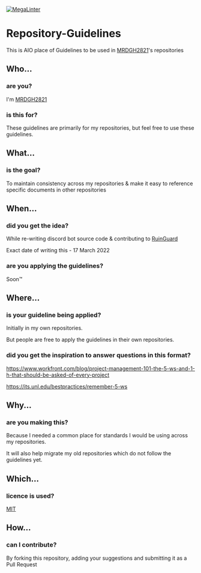 [![MegaLinter](https://github.com/MRDGH2821/Repository-Guildelines/workflows/MegaLinter/badge.svg?branch=main)](https://github.com/MRDGH2821/Repository-Guildelines/actions?query=workflow%3AMegaLinter+branch%3Amain)


# Repository-Guidelines

This is AIO place of Guidelines to be used in [MRDGH2821](https://github.com/MRDGH2821)'s repositories

## Who...

### are you?

I'm [MRDGH2821](https://bitly/mrdgh2821)

### is this for?

These guidelines are primarily for my repositories, but feel free to use these guidelines.

## What...

### is the goal?

To maintain consistency across my repositories & make it easy to reference specific documents in other repositories

## When...

### did you get the idea?

While re-writing discord bot source code & contributing to [RuinGuard](https://khaenri-ah.github.io/ruinguard-docs/)

Exact date of writing this - 17 March 2022

### are you applying the guidelines?

Soon™️

## Where...

### is your guideline being applied?

Initially in my own repositories.

But people are free to apply the guidelines in their own repositories.

### did you get the inspiration to answer questions in this format?

https://www.workfront.com/blog/project-management-101-the-5-ws-and-1-h-that-should-be-asked-of-every-project

https://its.unl.edu/bestpractices/remember-5-ws

## Why...

### are you making this?

Because I needed a common place for standards I would be using across my repositories.

It will also help migrate my old repositories which do not follow the guidelines yet.

## Which...

### licence is used?

[MIT](LICENCE)

## How...

### can I contribute?

By forking this repository, adding your suggestions and submitting it as a Pull Request
